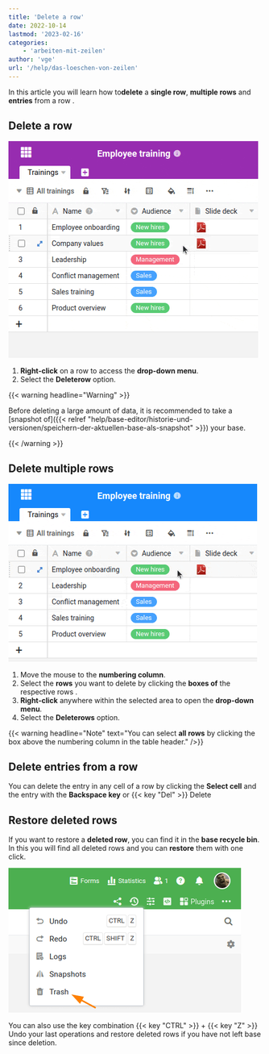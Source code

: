 ```yaml
---
title: 'Delete a row'
date: 2022-10-14
lastmod: '2023-02-16'
categories:
    - 'arbeiten-mit-zeilen'
author: 'vge'
url: '/help/das-loeschen-von-zeilen'
---
```


In this article you will learn how to**delete** a **single row**, **multiple rows** and **entries** from a row .

## Delete a row

![Delete a row in SeaTable](images/delete-a-row.gif)

1. **Right-click** on a row to access the **drop-down menu**.
2. Select the **Deleterow** option.

{{< warning  headline="Warning" >}}

Before deleting a large amount of data, it is recommended to take a [snapshot of]({{< relref "help/base-editor/historie-und-versionen/speichern-der-aktuellen-base-als-snapshot" >}}) your base.

{{< /warning >}}

## Delete multiple rows

![Delete multiple rows in one base](images/delete-multiple-rows.gif)

1. Move the mouse to the **numbering column**.
2. Select the **rows** you want to delete by clicking the **boxes of** the respective rows .
3. **Right-click** anywhere within the selected area to open the **drop-down menu**.
4. Select the **Deleterows** option.

{{< warning  headline="Note"  text="You can select **all rows** by clicking the box above the numbering column in the table header." />}}

## Delete entries from a row

You can delete the entry in any cell of a row by clicking the **Select cell** and the entry with the **Backspace key** or {{< key "Del" >}} Delete

## Restore deleted rows

If you want to restore a **deleted row**, you can find it in the **base recycle bin**. In this you will find all deleted rows and you can **restore** them with one click.

![Restore deleted rows](images/restore-rows-from-trash.png)

You can also use the key combination {{< key "CTRL" >}} + {{< key "Z" >}} Undo your last operations and restore deleted rows if you have not left base since deletion.
